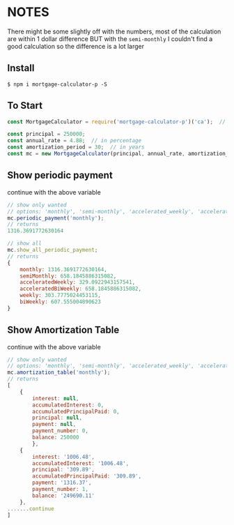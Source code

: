 # NOTES
There might be some slightly off with the numbers, most of the calculation are within 1 dollar difference BUT with the `semi-monthly` I couldn't find a good calculation so the difference is a lot larger

## Install

```
$ npm i mortgage-calculator-p -S
```

## To Start
```javascript
const MortgageCalculator = require('mortgage-calculator-p')('ca');  // ca means canada, if empty, it'll be the normal one because canada calculation is slightly different

const principal = 250000;
const annual_rate = 4.88;  // in percentage
const amortization_period = 30;  // in years
const mc = new MortgageCalculator(principal, annual_rate, amortization_period);
```

## Show periodic payment
continue with the above variable
```javascript
// show only wanted
// options: 'monthly', 'semi-monthly', 'accelerated_weekly', 'accelerated_bi-weekly', 'weekly', 'bi-weekly'
mc.periodic_payment('monthly');
// returns
1316.3691772630164

// show all
mc.show_all_periodic_payment;
// returns
{
    monthly: 1316.3691772630164,
    semiMonthly: 658.1845886315082,
    acceleratedWeekly: 329.0922943157541,
    acceleratedBiWeekly: 658.1845886315082,
    weekly: 303.7775024453115,
    biWeekly: 607.555004890623
}
```

## Show Amortization Table
continue with the above variable
```javascript
// show only wanted
// options: 'monthly', 'semi-monthly', 'accelerated_weekly', 'accelerated_bi-weekly', 'weekly', 'bi-weekly'
mc.amortization_table('monthly');
// returns
[
    {
        interest: null,
        accumulatedInterest: 0,
        accumulatedPrincipalPaid: 0,
        principal: null,
        payment: null,
        payment_number: 0,
        balance: 250000
        },
    {
        interest: '1006.48',
        accumulatedInterest: '1006.48',
        principal: '309.89',
        accumulatedPrincipalPaid: '309.89',
        payment: '1316.37',
        payment_number: 1,
        balance: '249690.11'
    },
.......continue
]
```
